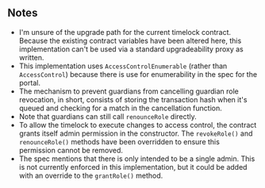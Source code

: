 ## Notes
* I'm unsure of the upgrade path for the current timelock contract. Because the existing contract variables have been altered here, this implementation can't be used via a standard upgradeability proxy as written.
* This implementation uses `AccessControlEnumerable` (rather than `AccessControl`) because there is use for enumerability in the spec for the portal.
* The mechanism to prevent guardians from cancelling guardian role revocation, in short, consists of storing the transaction hash when it's queued and checking for a match in the cancellation function.
* Note that guardians can still call `renounceRole` directly.
* To allow the timelock to execute changes to access control, the contract grants itself admin permission in the constructor. The `revokeRole()` and `renounceRole()` methods have been overridden to ensure this permission cannot be removed.
* The spec mentions that there is only intended to be a single admin. This is not currently enforced in this implementation, but it could be added with an override to the `grantRole()` method.
